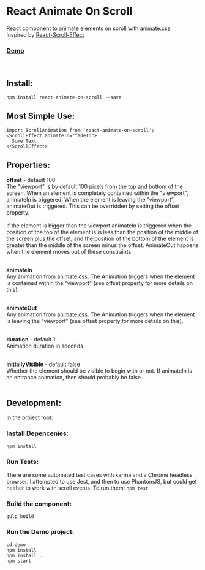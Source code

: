 # React Animate On Scroll
React component to animate elements on scroll with [animate.css](https://daneden.github.io/animate.css/).<br />
Inspired by [React-Scroll-Effect](http://anorudes.github.io/React-Scroll-Effect/)
### [Demo](https://dbramwell.github.io/react-animate-on-scroll/)
<br />

## Install:

```
npm install react-animate-on-scroll --save
```

## Most Simple Use:

```
import ScrollAnimation from 'react-animate-on-scroll';
<ScrollEffect animateIn="fadeIn">
  Some Text
</ScrollEffect>
```
## Properties:
<b>offset</b> - default 100<br/>
The "viewport" is by default 100 pixels from the top and bottom of the screen. When an element is completely contained within the "viewport", animateIn is triggered. When the element is leaving the "viewport", animateOut is triggered. This can be overridden by setting the offset property.<br /><br />
If the element is bigger than the viewport animateIn is triggered when the position of the top of the element is is less than the position of the middle of the screen plus the offset, and the position of the bottom of the element is greater than the middle of the screen minus the offset. AnimateOut happens when the element moves out of these constraints.
<br /><br />

<b>animateIn</b><br/>
Any animation from [animate.css](https://daneden.github.io/animate.css/). The Animation triggers when the element is contained within the "viewport" (see offset property for more details on this).<br /><br />

<b>animateOut</b><br/>
Any animation from [animate.css](https://daneden.github.io/animate.css/). The Animation triggers when the element is leaving the "viewport" (see offset property for more details on this).<br /><br />

<b>duration</b> - default 1<br />
Animation duration in seconds.<br /><br />

<b>initiallyVisible</b> - default false<br />
Whether the element should be visible to begin with or not. If animateIn is an entrance animation, then should probably be false.<br /><br />

## Development:
In the project root:
### Install Depencenies:
``
npm install
``
### Run Tests:
There are some automated test cases with karma and a Chrome headless browser. I attempted to use Jest, and then to use PhantomJS, but could get neither to work with scroll events. To run them:
``
npm test
``
### Build the component:
``
gulp build
``
### Run the Demo project:
```
cd demo
npm install
npm install ..
npm start
```
